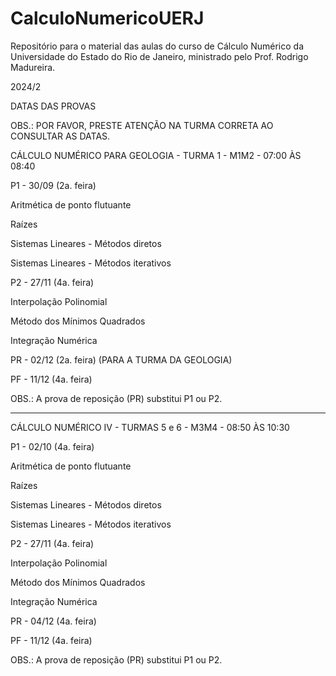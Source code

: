 # CalculoNumericoUERJ
Repositório para o material das aulas do curso de Cálculo Numérico da Universidade do Estado do Rio de Janeiro, ministrado pelo Prof. Rodrigo Madureira.


2024/2


DATAS DAS PROVAS

OBS.: POR FAVOR, PRESTE ATENÇÃO NA TURMA CORRETA AO CONSULTAR AS DATAS.


CÁLCULO NUMÉRICO PARA GEOLOGIA - TURMA 1 - M1M2 - 07:00 ÀS 08:40

P1 - 30/09 (2a. feira)

Aritmética de ponto flutuante

Raízes

Sistemas Lineares - Métodos diretos

Sistemas Lineares - Métodos iterativos



P2 - 27/11 (4a. feira)

Interpolação Polinomial

Método dos Mínimos Quadrados

Integração Numérica


PR - 02/12 (2a. feira) (PARA A TURMA DA GEOLOGIA)

PF - 11/12 (4a. feira)

OBS.: A prova de reposição (PR) substitui P1 ou P2.




***************************************************************************************************************

CÁLCULO NUMÉRICO IV - TURMAS 5 e 6 - M3M4 - 08:50 ÀS 10:30

P1 - 02/10 (4a. feira)

Aritmética de ponto flutuante

Raízes

Sistemas Lineares - Métodos diretos

Sistemas Lineares - Métodos iterativos



P2 - 27/11 (4a. feira)

Interpolação Polinomial

Método dos Mínimos Quadrados

Integração Numérica


PR - 04/12 (4a. feira)

PF - 11/12 (4a. feira)

OBS.: A prova de reposição (PR) substitui P1 ou P2.

